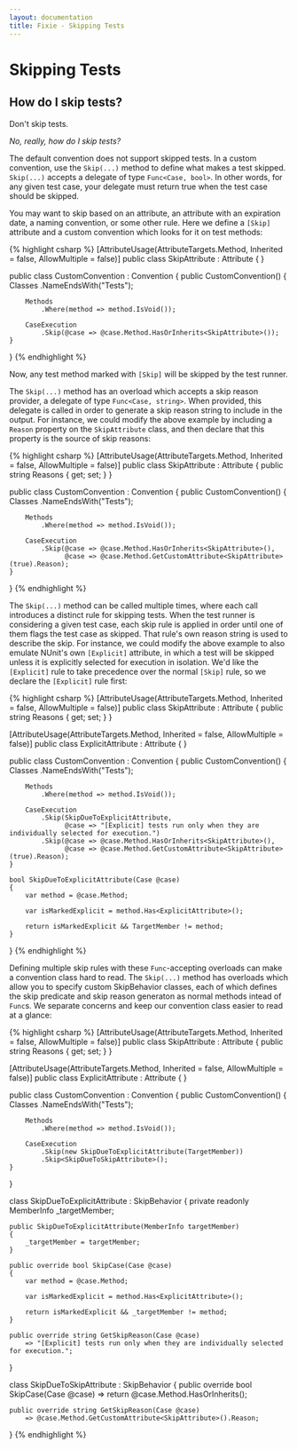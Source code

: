```yaml
---
layout: documentation
title: Fixie - Skipping Tests
---
```

# Skipping Tests

## How do I skip tests?

Don't skip tests.

*No, really, how do I skip tests?*

The default convention does not support skipped tests. In a custom convention, use the `Skip(...)` method to define what makes a test skipped. `Skip(...)` accepts a delegate of type `Func<Case, bool>`. In other words, for any given test case, your delegate must return true when the test case should be skipped.

You may want to skip based on an attribute, an attribute with an expiration date, a naming convention, or some other rule. Here we define a `[Skip]` attribute and a custom convention which looks for it on test methods:

{% highlight csharp %}
[AttributeUsage(AttributeTargets.Method, Inherited = false, AllowMultiple = false)]
public class SkipAttribute : Attribute { }

public class CustomConvention : Convention
{
    public CustomConvention()
    {
        Classes
            .NameEndsWith("Tests");
     
        Methods
            .Where(method => method.IsVoid());
     
        CaseExecution
            .Skip(@case => @case.Method.HasOrInherits<SkipAttribute>());
    }
}
{% endhighlight %}

Now, any test method marked with `[Skip]` will be skipped by the test runner.

The `Skip(...)` method has an overload which accepts a skip reason provider, a delegate of type `Func<Case, string>`.  When provided, this delegate is called in order to generate a skip reason string to include in the output. For instance, we could modify the above example by including a `Reason` property on the `SkipAttribute` class, and then declare that this property is the source of skip reasons:

{% highlight csharp %}
[AttributeUsage(AttributeTargets.Method, Inherited = false, AllowMultiple = false)]
public class SkipAttribute : Attribute
{
    public string Reasons { get; set; }
}

public class CustomConvention : Convention
{
    public CustomConvention()
    {
        Classes
            .NameEndsWith("Tests");
     
        Methods
            .Where(method => method.IsVoid());
     
        CaseExecution
            .Skip(@case => @case.Method.HasOrInherits<SkipAttribute>(),
                  @case => @case.Method.GetCustomAttribute<SkipAttribute>(true).Reason);
    }
}
{% endhighlight %}

The `Skip(...)` method can be called multiple times, where each call introduces a distinct rule for skipping tests. When the test runner is considering a given test case, each skip rule is applied in order until one of them flags the test case as skipped.  That rule's own reason string is used to describe the skip.  For instance, we could modify the above example to also emulate NUnit's own `[Explicit]` attribute, in which a test will be skipped unless it is explicitly selected for execution in isolation. We'd like the `[Explicit]` rule to take precedence over the normal `[Skip]` rule, so we declare the `[Explicit]` rule first:

{% highlight csharp %}
[AttributeUsage(AttributeTargets.Method, Inherited = false, AllowMultiple = false)]
public class SkipAttribute : Attribute
{
    public string Reasons { get; set; }
}

[AttributeUsage(AttributeTargets.Method, Inherited = false, AllowMultiple = false)]
public class ExplicitAttribute : Attribute { }

public class CustomConvention : Convention
{
    public CustomConvention()
    {
        Classes
            .NameEndsWith("Tests");
     
        Methods
            .Where(method => method.IsVoid());
     
        CaseExecution
            .Skip(SkipDueToExplicitAttribute,
                  @case => "[Explicit] tests run only when they are individually selected for execution.")
            .Skip(@case => @case.Method.HasOrInherits<SkipAttribute>(),
                  @case => @case.Method.GetCustomAttribute<SkipAttribute>(true).Reason);
    }
    
    bool SkipDueToExplicitAttribute(Case @case)
    {
        var method = @case.Method;

        var isMarkedExplicit = method.Has<ExplicitAttribute>();

        return isMarkedExplicit && TargetMember != method;
    }
}
{% endhighlight %}

Defining multiple skip rules with these `Func`-accepting overloads can make a convention class hard to read. The `Skip(...)` method has overloads which allow you to specify custom SkipBehavior classes, each of which defines the skip predicate and skip reason generaton as normal methods intead of `Func`s.  We separate concerns and keep our convention class easier to read at a glance:

{% highlight csharp %}
[AttributeUsage(AttributeTargets.Method, Inherited = false, AllowMultiple = false)]
public class SkipAttribute : Attribute
{
    public string Reasons { get; set; }
}

[AttributeUsage(AttributeTargets.Method, Inherited = false, AllowMultiple = false)]
public class ExplicitAttribute : Attribute { }

public class CustomConvention : Convention
{
    public CustomConvention()
    {
        Classes
            .NameEndsWith("Tests");
     
        Methods
            .Where(method => method.IsVoid());
     
        CaseExecution
            .Skip(new SkipDueToExplicitAttribute(TargetMember))
            .Skip<SkipDueToSkipAttribute>();
    }
}

class SkipDueToExplicitAttribute : SkipBehavior
{
    private readonly MemberInfo _targetMember;

    public SkipDueToExplicitAttribute(MemberInfo targetMember)
    {
        _targetMember = targetMember;
    }

    public override bool SkipCase(Case @case)
    {
        var method = @case.Method;

        var isMarkedExplicit = method.Has<ExplicitAttribute>();

        return isMarkedExplicit && _targetMember != method;
    }

    public override string GetSkipReason(Case @case)
        => "[Explicit] tests run only when they are individually selected for execution.";
}

class SkipDueToSkipAttribute : SkipBehavior
{
    public override bool SkipCase(Case @case)
        => return @case.Method.HasOrInherits<SkipAttribute>();

    public override string GetSkipReason(Case @case)
        => @case.Method.GetCustomAttribute<SkipAttribute>().Reason;
}
{% endhighlight %}
